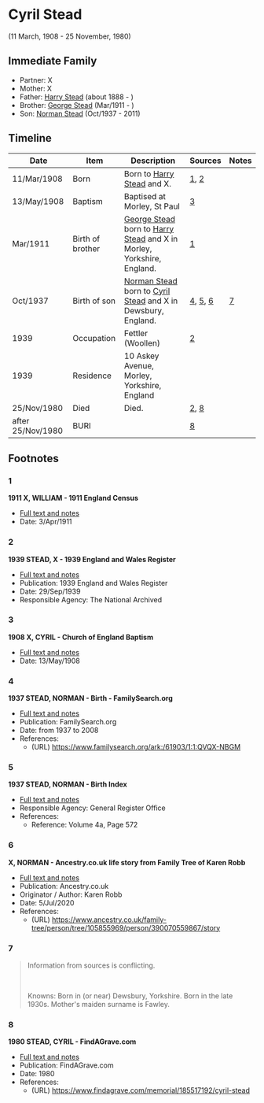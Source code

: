 ﻿---
layout: person
subject_key: i61214710
permalink: /people/i61214710
---

# Cyril Stead
(11 March, 1908 - 25 November, 1980)

## Immediate Family

* Partner: X
* Mother: X
* Father: [Harry Stead](./@68900898@-harry-stead-b1888-d.md) (about 1888 - )
* Brother: [George Stead](./@77215226@-george-stead-b1911-3-d.md) (Mar/1911 - )
* Son: [Norman Stead](./@69808462@-norman-stead-b1937-10-d2011.md) (Oct/1937 - 2011)

## Timeline

Date | Item | Description | Sources | Notes
---|---|---|---|---
11/Mar/1908 | Born | Born to [Harry Stead](./@68900898@-harry-stead-b1888-d.md) and X. | [1](#1), [2](#2) | 
13/May/1908 | Baptism | Baptised at Morley, St Paul | [3](#3) | 
Mar/1911 | Birth of brother | [George Stead](./@77215226@-george-stead-b1911-3-d.md) born to [Harry Stead](./@68900898@-harry-stead-b1888-d.md) and X in Morley, Yorkshire, England. | [1](#1) | 
Oct/1937 | Birth of son | [Norman Stead](./@69808462@-norman-stead-b1937-10-d2011.md) born to [Cyril Stead](./@61214710@-cyril-stead-b1908-3-11-d1980-11-25.md) and X in Dewsbury, England. | [4](#4), [5](#5), [6](#6) | [7](#7)
1939 | Occupation | Fettler (Woollen) | [2](#2) | 
1939 | Residence | 10 Askey Avenue, Morley, Yorkshire, England |  | 
25/Nov/1980 | Died | Died. | [2](#2), [8](#8) | 
after 25/Nov/1980 | BURI |  | [8](#8) | 

## Footnotes

### 1

**1911 X, WILLIAM - 1911 England Census**

* [Full text and notes](../sources/@17286223@-1911-stead,-william-1911-england-census.md)
* Date: 3/Apr/1911

### 2

**1939 STEAD, X - 1939 England and Wales Register**

* [Full text and notes](../sources/@58949710@-1939-stead,-x-1939-england-and-wales-register.md)
* Publication: 1939 England and Wales Register
* Date: 29/Sep/1939
* Responsible Agency: The National Archived

### 3

**1908 X, CYRIL - Church of England Baptism**

* [Full text and notes](../sources/@48079579@-1908-stead,-cyril-church-of-england-baptism.md)
* Date: 13/May/1908

### 4

**1937 STEAD, NORMAN - Birth - FamilySearch.org**

* [Full text and notes](../sources/@4000218@-1937-stead,-norman-birth-familysearch.org.md)
* Publication: FamilySearch.org
* Date: from 1937 to 2008
* References: 
  * (URL) https://www.familysearch.org/ark:/61903/1:1:QVQX-NBGM

### 5

**1937 STEAD, NORMAN - Birth Index**

* [Full text and notes](../sources/@67874560@-1937-stead,-norman-birth-index.md)
* Responsible Agency: General Register Office
* References: 
  * Reference: Volume 4a, Page 572

### 6

**X, NORMAN - Ancestry.co.uk life story from Family Tree of Karen Robb**

* [Full text and notes](../sources/@80113535@-stead,-norman-ancestry.co.uk-life-story-from-family-tree-of-karen-robb.md)
* Publication: Ancestry.co.uk
* Originator / Author: Karen Robb
* Date: 5/Jul/2020
* References: 
  * (URL) https://www.ancestry.co.uk/family-tree/person/tree/105855969/person/390070559867/story

### 7

> Information from sources is conflicting.
>
> <br/>
>
> Knowns: Born in (or near) Dewsbury, Yorkshire. Born in the late 1930s. Mother's maiden surname is Fawley.
>


### 8

**1980 STEAD, CYRIL - FindAGrave.com**

* [Full text and notes](../sources/@62416562@-1980-stead,-cyril-findagrave.com.md)
* Publication: FindAGrave.com
* Date: 1980
* References: 
  * (URL) https://www.findagrave.com/memorial/185517192/cyril-stead

